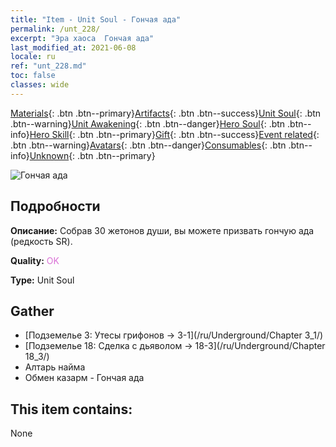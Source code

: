 ```yaml
---
title: "Item - Unit Soul - Гончая ада"
permalink: /unt_228/
excerpt: "Эра хаоса  Гончая ада"
last_modified_at: 2021-06-08
locale: ru
ref: "unt_228.md"
toc: false
classes: wide
---
```

 [Materials](/ItemsRU/){: .btn .btn--primary}[Artifacts](/ItemsRU/Artifacts/){: .btn .btn--success}[Unit Soul](/ItemsRU/UnitSoul/){: .btn .btn--warning}[Unit Awakening](/ItemsRU/UnitAwakening/){: .btn .btn--danger}[Hero Soul](/ItemsRU/HeroSoul/){: .btn .btn--info}[Hero Skill](/ItemsRU/HeroSkill/){: .btn .btn--primary}[Gift](/ItemsRU/Gift/){: .btn .btn--success}[Event related](/ItemsRU/Events/){: .btn .btn--warning}[Avatars](/ItemsRU/Avatars/){: .btn .btn--danger}[Consumables](/ItemsRU/Consumables/){: .btn .btn--info}[Unknown](/ItemsRU/Unknown/){: .btn .btn--primary}

 ![Гончая ада](/images/u/ti_santouquan.jpg)

## Подробности
 **Описание:** Собрав 30 жетонов души, вы можете призвать гончую ада (редкость SR).

 **Quality:** <span style="color: #DA70D6">OK</span>

 **Type:** Unit Soul

## Gather

*    [Подземелье 3: Утесы грифонов -> 3-1](/ru/Underground/Chapter 3_1/) 
*    [Подземелье 18: Сделка с дьяволом -> 18-3](/ru/Underground/Chapter 18_3/) 
*    Алтарь найма 
*    Обмен казарм - Гончая ада 

## This item contains:

  None

